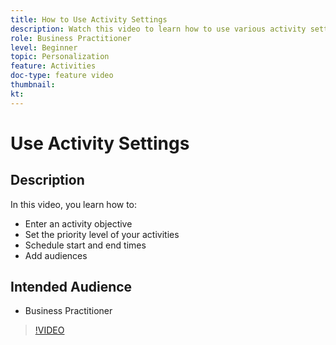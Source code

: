 ```yaml
---
title: How to Use Activity Settings
description: Watch this video to learn how to use various activity settings in Adobe Target, including objectives, priority levels, start and end times, and audiences.
role: Business Practitioner
level: Beginner
topic: Personalization
feature: Activities
doc-type: feature video
thumbnail:
kt:
---
```


# Use Activity Settings

## Description

In this video, you learn how to:

* Enter an activity objective
* Set the priority level of your activities
* Schedule start and end times
* Add audiences

## Intended Audience

* Business Practitioner

>[!VIDEO](https://video.tv.adobe.com/v/17381/?quality=12)